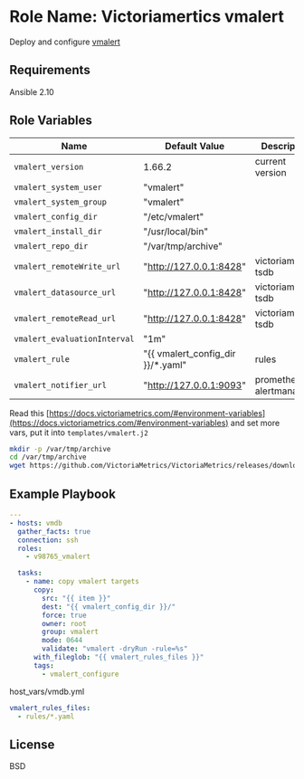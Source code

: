 Role Name: Victoriamertics vmalert
=========

Deploy and configure [vmalert](https://docs.victoriametrics.com/vmalert.html)

Requirements
------------

Ansible 2.10

Role Variables
--------------

Name | Default Value | Description
---|---|---
`vmalert_version` | 1.66.2 | current version
`vmalert_system_user` | "vmalert" |
`vmalert_system_group` | "vmalert" | 
`vmalert_config_dir` | "/etc/vmalert" | 
`vmalert_install_dir` | "/usr/local/bin" | 
`vmalert_repo_dir` | "/var/tmp/archive" | 
`vmalert_remoteWrite_url` | "http://127.0.0.1:8428" | victoriametrics tsdb
`vmalert_datasource_url` | "http://127.0.0.1:8428" | victoriametrics tsdb
`vmalert_remoteRead_url` | "http://127.0.0.1:8428" | victoriametrics tsdb
`vmalert_evaluationInterval` | "1m" |
`vmalert_rule` | "{{ vmalert_config_dir }}/*.yaml" | rules
`vmalert_notifier_url` | "http://127.0.0.1:9093" | prometheus alertmanager


Read this [https://docs.victoriametrics.com/#environment-variables](https://docs.victoriametrics.com/#environment-variables) аnd set more vars, put it into `templates/vmalert.j2`

```sh
mkdir -p /var/tmp/archive
cd /var/tmp/archive
wget https://github.com/VictoriaMetrics/VictoriaMetrics/releases/download/v1.66.2/vmutils-amd64-v1.66.2.tar.gz
```

Example Playbook
----------------

```yaml
---
- hosts: vmdb
  gather_facts: true
  connection: ssh
  roles:
    - v98765_vmalert

  tasks:
    - name: copy vmalert targets
      copy:
        src: "{{ item }}"
        dest: "{{ vmalert_config_dir }}/"
        force: true
        owner: root
        group: vmalert
        mode: 0644
        validate: "vmalert -dryRun -rule=%s"
      with_fileglob: "{{ vmalert_rules_files }}"
      tags:
        - vmalert_configure
```
host_vars/vmdb.yml
```yaml
vmalert_rules_files:
  - rules/*.yaml
```
License
-------

BSD
